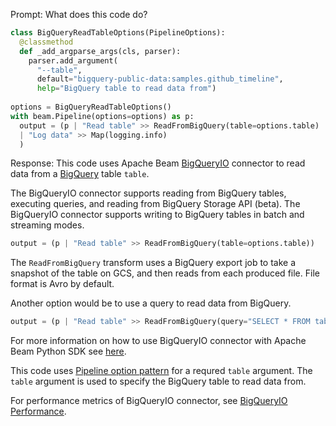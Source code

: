 Prompt:
What does this code do?
```python
class BigQueryReadTableOptions(PipelineOptions):
  @classmethod
  def _add_argparse_args(cls, parser):
    parser.add_argument(
      "--table",
      default="bigquery-public-data:samples.github_timeline",
      help="BigQuery table to read data from")
      
options = BigQueryReadTableOptions()
with beam.Pipeline(options=options) as p:
  output = (p | "Read table" >> ReadFromBigQuery(table=options.table)
  | "Log data" >> Map(logging.info)
  )
```

Response:
This code uses Apache Beam [BigQueryIO](https://beam.apache.org/documentation/io/built-in/google-bigquery/) connector to read data from a [BigQuery](https://cloud.google.com/bigquery/docs) table `table`.

The BigQueryIO connector supports reading from BigQuery tables, executing queries, and reading from BigQuery Storage API (beta). The BigQueryIO connector supports writing to BigQuery tables in batch and streaming modes.

```python
output = (p | "Read table" >> ReadFromBigQuery(table=options.table))
```
The `ReadFromBigQuery` transform uses a BigQuery export job to take a snapshot of the table on GCS, and then reads from each produced file. File format is Avro by default.

Another option would be to use a query to read data from BigQuery.

```python
output = (p | "Read table" >> ReadFromBigQuery(query="SELECT * FROM table"))
```
For more information on how to use BigQueryIO connector with Apache Beam Python SDK see [here](https://beam.apache.org/releases/pydoc/current/apache_beam.io.gcp.bigquery.html).

This code uses [Pipeline option pattern](https://beam.apache.org/documentation/patterns/pipeline-options/) for a requred `table` argument. The `table` argument is used to specify the BigQuery table to read data from.

For performance metrics of BigQueryIO connector, see [BigQueryIO Performance](https://beam.apache.org/performance/bigquery/).


